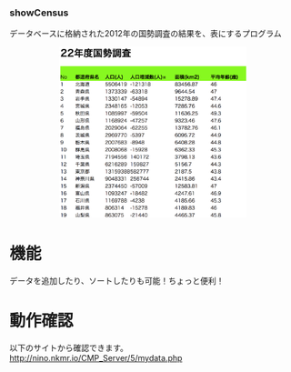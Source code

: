 ### showCensus
データベースに格納された2012年の国勢調査の結果を、表にするプログラム

<div align="CENTER">
<img src="https://github.com/nshhhin/Images/blob/master/showCensus_demo.png" width="auto" height="300px">
</div>

# 機能
データを追加したり、ソートしたりも可能！ちょっと便利！

# 動作確認
以下のサイトから確認できます。
http://nino.nkmr.io/CMP_Server/5/mydata.php
